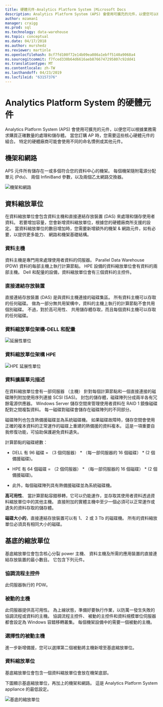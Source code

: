 ```yaml
---
title: 硬體元件-Analytics Platform System |Microsoft Docs
description: Analytics Platform System (APS) 會使用可擴充的元件，以便您可以根據業務需求購買正確數量的處理和儲存體。 當您訂購 AP 時，您需要這些核心硬體元件的組合。
author: mzaman1
manager: craigg
ms.prod: sql
ms.technology: data-warehouse
ms.topic: conceptual
ms.date: 04/17/2018
ms.author: murshedz
ms.reviewer: martinle
ms.openlocfilehash: 8cf7fd100f72e14b09ea086a1ebff5140a9068a4
ms.sourcegitcommit: f7fced330b64d6616aeb8766747295807c92dd41
ms.translationtype: MT
ms.contentlocale: zh-TW
ms.lasthandoff: 04/23/2019
ms.locfileid: "63157376"
---
```

# <a name="hardware-components-for-analytics-platform-system"></a>Analytics Platform System 的硬體元件

Analytics Platform System (APS) 會使用可擴充的元件，以便您可以根據業務需求購買正確數量的處理和儲存體。 當您訂購 AP 時，您需要這些核心硬體元件的組合。 特定的硬體廠商可能會使用不同的命名慣例或其他元件。  
 
  
## <a name="rackandnetwork"></a>機架和網路 
 
APS 元件所有儲存在一或多個符合您的資料中心的機架。 每個機架隨附電源分配單元 (Pdu)、 兩個 InfiniBand 參數，以及兩個乙太網路交換器。  
  
![機架和網路](media/rack-and-network.png "APS 機架和網路")  
  
## <a name="datascaleunit"></a>資料縮放單位
 
在資料縮放單位會包含資料主機和直接連結存放裝置 (DAS) 來處理和儲存使用者資料。 若要增加容量，您會新增資料縮放單位，根據您的硬體廠商所支援的設定。 當資料縮放單位的數目增加時，您需要新增額外的機架 & 網路元件，如有必要，以提供更多能力、 網路和機架基礎結構。  
  
### <a name="data-host"></a>資料主機  

資料主機是專門用來處理使用者資料的伺服器。 Parallel Data Warehouse (PDW) 資料的每部主機上執行計算節點。 HPE 設備的資料縮放單位會有資料的兩部主機。 Dell 和配量的設備，資料縮放單位會有三個資料的主控件。  
  
### <a name="direct-attached-storage"></a>直接連結存放裝置
 
直接連結存放裝置 (DAS) 是與資料主機連接的磁碟集區。 所有資料主機可以存取的任何磁碟。 做為一部分無共用架構中，資料的主機上執行的計算節點不會共用個別磁碟。 不過，對於高可用性、 共用儲存體存取，而且每個資料主機可以存取的任何磁碟。  
  
### <a name="data-scale-unit-architecture---dell-and-quanta"></a>資料縮放單位架構-DELL 和配量
  
![延展性單位](media/scalability-unit-dell.png "Dell 延展性單位")  
  
### <a name="data-scale-unit-architecture---hpe"></a>資料縮放單位架構 HPE 
 
![HPE 延展性單位](media/scalability-unit-hpe.png "HPE 延展性單位")  
  
### <a name="data-scale-unit-description"></a>資料擴展單元描述

在資料縮放單位會有一部伺服器 （主機） 針對每個計算節點和一個直接連接的磁碟陣列附加使用序列連接 SCSI (SAS)。 封包的儲存體，磁碟陣列分成兩半各有冗餘電源供應器。 Windows Server 儲存空間來管理使用者資料在 RAID 1 鏡像磁碟配對之間複製資料。 每一磁碟對磁碟會儲存在磁碟陣列的不同部分。  
  
磁碟陣列也包含熱備援磁碟並為系統磁碟機。 如果磁碟故障時，儲存空間會使用正確的複本資料的正常運作的磁碟上重建的熱備援的資料複本。 這是一項重要自我修復功能，可協助保護避免資料遺失。  
  
計算節點的磁碟總數：  
  
-   DELL 有 96 磁碟 = （3 個伺服器） * （每一部伺服器的 16 個磁碟） \* (2 個備援磁碟)。  
  
-   HPE 有 64 個磁碟 = （2 個伺服器） * （每一部伺服器的 16 個磁碟） \* (2 個備援磁碟)。  
  
-   此外，每個磁碟陣列具有熱備援磁碟並為系統磁碟機。  
  
**高可用性**、 當計算節點容錯移轉，它可以仍能運作，並存取其使用者資料透過資料縮放單位中的其他主機。 直接附加的實體主機中至少一個必須可以正常運作或遺失的資料存取的儲存體。  
  
**磁碟大小的**，直接連結存放裝置可以有 1、 2 或 3 Tb 的磁碟機。 所有的資料縮放單位必須具有相同大小的磁碟。  
  
## <a name="basescaleunit"></a>基底的縮放單位 
 
基底縮放單位會包含核心分裂 power 主機、 資料主機及所需的應用裝置的直接連結存放裝置的最小數目。 它包含下列元件。 
  
### <a name="orchestration-host"></a>協調流程主控件  
此伺服器執行的 PDW。
  
### <a name="passive-host"></a>被動的主機  
此伺服器提供高可用性。 為上線狀態，準備好要執行作業，以防萬一發生失敗的協調流程或資料的主機。 協調流程主控件、 被動的主控件和資料規模單位伺服器都會設定為 Windows 容錯移轉叢集。 每個機架設備中的需要一個被動的主機。  
  
### <a name="optional-passive-host"></a>選擇性的被動主機  
進一步新增備援，您可以選擇第二個被動將主機新增至基底縮放單位。  
  
### <a name="data-scale-unit"></a>資料縮放單位  
基底縮放單位會包含一個資料縮放單位會放在機架底部。  
  
下圖顯示基底縮放單位，再加上的機架和網路。 這是 Analytics Platform System appliance 的最低設定。  
  
![基底的縮放單位](media/base-scale-unit.png "基底縮放單位")  
 
